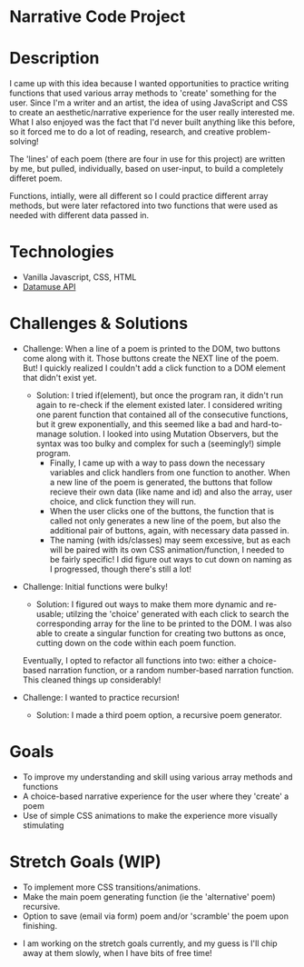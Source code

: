 # Narrative Code Project


# Description
I came up with this idea because I wanted opportunities to practice writing functions that used various array methods to 'create' something for the user. Since I'm a writer and an artist, the idea of using JavaScript and CSS to create an aesthetic/narrative experience for the user really interested me. What I also enjoyed was the fact that I'd never built anything like this before, so it forced me to do a lot of reading, research, and creative problem-solving!

The 'lines' of each poem (there are four in use for this project) are written by me, but pulled, individually, based on user-input, to build a completely differet poem.

Functions, intially, were all different so I could practice different array methods, but were later refactored into two functions that were used as needed with different data passed in. 


# Technologies
- Vanilla Javascript, CSS, HTML
- [Datamuse API](https://www.datamuse.com/api/)

# Challenges & Solutions
- Challenge: When a line of a poem is printed to the DOM, two buttons come along with it. Those buttons create the NEXT line of the poem. But! I quickly realized I couldn't add a click function to a DOM element that didn't exist yet.
    - Solution: I tried if(element), but once the program ran, it didn't run again to re-check if the element existed later. I considered writing one parent function that contained all of the consecutive functions, but it grew exponentially, and this seemed like a bad and hard-to-manage solution. I looked into using Mutation Observers, but the syntax was too bulky and complex for such a (seemingly!) simple program. 
        - Finally, I came up with a way to pass down the necessary variables and click handlers from one function to another. When a new line of the poem is generated, the buttons that follow recieve their own data (like name and id) and also the array, user choice, and click function they will run. 
        - When the user clicks one of the buttons, the function that is called not only generates a new line of the poem, but also the additional pair of buttons, again, with necessary data passed in. 
        - The naming (with ids/classes) may seem excessive, but as each will be paired with its own CSS animation/function, I needed to be fairly specific! I did figure out ways to cut down on naming as I progressed, though there's still a lot!

- Challenge: Initial functions were bulky!
    - Solution: I figured out ways to make them more dynamic and re-usable; utilzing the 'choice' generated with each click to search the corresponding array for the line to be printed to the DOM. I was also able to create a singular function for creating two buttons as once, cutting down on the code within each poem function.

    Eventually, I opted to refactor all functions into two: either a choice-based narration function, or a random number-based narration function. This cleaned things up considerably!

- Challenge: I wanted to practice recursion!
    - Solution: I made a third poem option, a recursive poem generator.


# Goals
- To improve my understanding and skill using various array methods and functions
- A choice-based narrative experience for the user where they 'create' a poem
- Use of simple CSS animations to make the experience more visually stimulating

# Stretch Goals (WIP)
- To implement more CSS transitions/animations. 
- Make the main poem generating function (ie the 'alternative' poem) recursive.
- Option to save (email via form) poem and/or 'scramble' the poem upon finishing.

* I am working on the stretch goals currently, and my guess is I'll chip away at them slowly, when I have bits of free time! 


